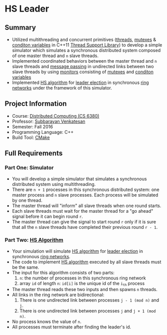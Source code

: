 # HS Leader

## Summary
  * Utilized multithreading and concurrent primitives ([threads][th], [mutexes][mu] & [conditon variables][cv] in C++11 [Thread Support Library][tsl]) to develop a simple simulator which simulates a synchronous distributed system composed of one master thread and `n` slave threads.
  * Implemented coordinated behaviors between the master thread and `n` slave threads and [message passing][mp] in undirected links between two slave threads by using [monitors][mo] consisting of [mutexes][mu] and [conditon variables][cv]
  * Implemented [HS algorithm][hs] for [leader election][le] in synchronous [ring networks][rn] under the framework of this simulator.

## Project Information
  * Course: [Distributed Computing (CS 6380)][dc]
  * Professor: [Subbarayan Venkatesan][venky]
  * Semester: Fall 2016
  * Programming Language: C++
  * Build Tool: [CMake][cmake]

## Full Requirements

### Part One: Simulator
  * You will develop a simple simulator that simulates a synchronous distributed system using multithreading.
  * There are `n + 1` processes in this synchronous distributed system: one master process and `n` slave processes. Each process will be simulated by one thread.
  * The master thread will "inform" all slave threads when one round starts.
  * Each slave threads must wait for the master thread for a "go ahead" signal before it can begin round `r`.
  * The master thread can give the signal to start round `r` only if it is sure that all the `n` slave threads have completed their previous round `r - 1`.

### Part Two: [HS Algorithm][hs]
  * Your simulation will simulate [HS algorithm][hs] for [leader election][le] in synchronous [ring networks][rn].
  * The code to implement [HS algorithm][hs] executed by all slave threads must be the same.
  * The input for this algorithm consists of two parts:
    1. `n`: the number of processes in this synchronous ring network
    2. array `id` of length `n`: `id[i]` is the unique id of the <code>i<sub>th</sub></code> process
  * The master thread reads these two inputs and then spawns `n` threads.
  * All links in the ring network are bidirectional:
    1. There is one undirected link between processes `j - 1 (mod n)` and `j`.
    2. There is one undirected link between processes `j` and `j + 1 (mod n)`.
  * No process knows the value of `n`.
  * All processes must terminate after finding the leader's id.

[th]: http://en.cppreference.com/w/cpp/thread/thread
[mu]: http://en.cppreference.com/w/cpp/thread/mutex
[cv]: http://en.cppreference.com/w/cpp/thread/condition_variable
[tsl]: http://en.cppreference.com/w/cpp/thread
[mp]: https://en.wikipedia.org/wiki/Message_passing
[mo]: https://en.wikipedia.org/wiki/Monitor_(synchronization)
[hs]: https://en.wikipedia.org/wiki/HS_algorithm
[le]: https://en.wikipedia.org/wiki/Leader_election
[rn]: https://en.wikipedia.org/wiki/Ring_network
[dc]: https://catalog.utdallas.edu/2016/graduate/courses/cs6380
[venky]: http://cs.utdallas.edu/people/faculty/venkatesan-s/
[cmake]: https://cmake.org/
